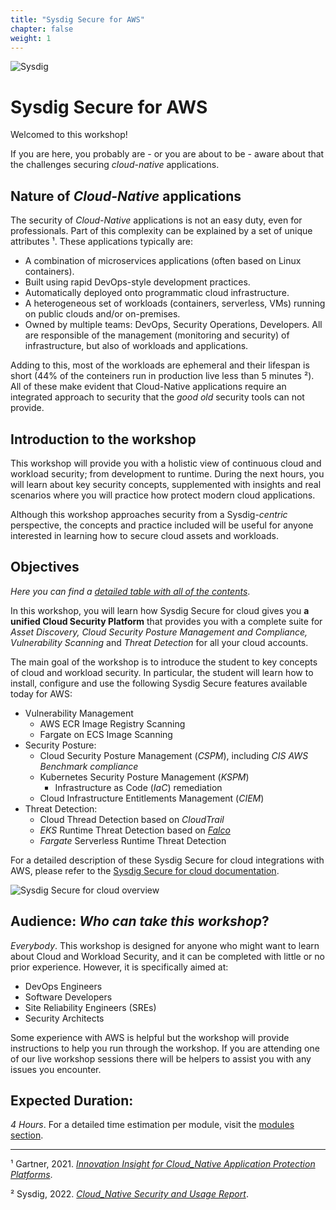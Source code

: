 ```yaml
---
title: "Sysdig Secure for AWS"
chapter: false
weight: 1
---
```

<!-- this is the HOME LANDING PAGE https://sysdig.awsworkshop.io/ 
Instead of using this to introduce Sysdig Platform,
this is a intro to the workshop:
- what are cloud native applications
- Intro to the workshop
- Objectives
- Audience
- Duration
- -->

![Sysdig](/images/logo.png)


# Sysdig Secure for AWS

Welcomed to this workshop!

If you are here, you probably are - or you are about to be - aware about that
the challenges securing _cloud-native_ applications.


## Nature of _Cloud-Native_ applications

The security of _Cloud-Native_ applications is not an easy duty, even for professionals.
Part of this complexity can be explained by a set of unique attributes ¹. These applications typically are:

- A combination of microservices applications (often based on Linux containers).
- Built using rapid DevOps-style development practices.
- Automatically deployed onto programmatic cloud infrastructure.
- A heterogeneous set of workloads (containers, serverless, VMs) running on public clouds and/or on-premises.
- Owned by multiple teams: DevOps, Security Operations, Developers. All are responsible of the management (monitoring and security) of infrastructure, but also of workloads and applications.

Adding to this, most of the workloads are ephemeral and their lifespan is short
(44% of the conteiners run in production live less than 5 minutes ²).
All of these make evident that Cloud-Native applications require 
an integrated approach to security that the _good old_ security tools can not provide.


## Introduction to the workshop

This workshop will provide you with a holistic view of continuous cloud and workload security;
from development to runtime.
During the next hours, you will learn about key security concepts, supplemented with
insights and real scenarios where you will practice how protect modern cloud applications.

Although this workshop approaches security from a Sysdig-*centric* perspective,
the concepts and practice included will be useful for
anyone interested in learning how to secure cloud assets and workloads.


## Objectives

_Here you can find a [detailed table with all of the contents](/0-introduction.html)_.

In this workshop, you will learn how Sysdig Secure for cloud gives you 
**a unified Cloud Security Platform** that provides you with a complete suite for 
_Asset Discovery, Cloud Security Posture Management and Compliance,
Vulnerability Scanning_ and _Threat Detection_ for all your cloud accounts.


The main goal of the workshop is to introduce the student
to key concepts of cloud and workload security.
In particular, the student will learn how to install, configure and use
the following Sysdig Secure features available today for AWS:

- Vulnerability Management
   - AWS ECR Image Registry Scanning
   - Fargate on ECS Image Scanning
 - Security Posture:
   - Cloud Security Posture Management (_CSPM_), including _CIS AWS Benchmark compliance_
   - Kubernetes Security Posture Management (_KSPM_)
     - Infrastructure as Code (_IaC_) remediation
   - Cloud Infrastructure Entitlements Management (_CIEM_)
 - Threat Detection:
   - Cloud Thread Detection based on _CloudTrail_
   - _EKS_ Runtime Threat Detection based on [_Falco_](https://falco.org/)
   - _Fargate_ Serverless Runtime Threat Detection

For a detailed description of these Sysdig Secure for cloud integrations with AWS,
please refer to the [Sysdig Secure for cloud documentation](https://docs.sysdig.com/en/docs/sysdig-secure/sysdig-secure-for-cloud/).

![Sysdig Secure for cloud overview](/images/cloudvision.png)


## Audience: _Who can take this workshop_?

_Everybody_. This workshop is designed for anyone who might want
to learn about Cloud and Workload Security,
and it can be completed with little or no prior experience. 
However, it is specifically aimed at:

- DevOps Engineers
- Software Developers
- Site Reliability Engineers (SREs)
- Security Architects


Some experience with AWS is helpful but the workshop will provide instructions
to help you run through the workshop.
If you are attending one of our live workshop sessions there will be helpers
to assist you with any issues you encounter.


## Expected Duration:

_4 Hours_. For a detailed time estimation per module, visit the [modules section](/0-introduction.html).

---

¹ Gartner, 2021. [_Innovation Insight for Cloud_Native Application Protection Platforms_](https://www.gartner.com/en/documents/4005115).

² Sysdig, 2022. [_Cloud_Native Security and Usage Report_](https://sysdig.com/2022-cloud-native-security-and-usage-report/).
